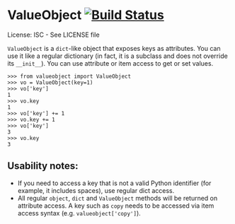 # ValueObject [![Build Status](https://travis-ci.org/rbu/valueobject.svg?branch=master)](https://travis-ci.org/rbu/valueobject)

License: ISC - See LICENSE file

`ValueObject` is a `dict`-like object that exposes keys as attributes.
You can use it like a regular dictionary (in fact, it is a subclass
and does not override its `__init__`). You can use attribute or item
access to get or set values.

    >>> from valueobject import ValueObject
    >>> vo = ValueObject(key=1)
    >>> vo['key']
    1
    >>> vo.key
    1
    >>> vo['key'] += 1
    >>> vo.key += 1
    >>> vo['key']
    3
    >>> vo.key
    3

## Usability notes:

 - If you need to access a key that is not a valid Python identifier
   (for example, it includes spaces), use regular dict access.
 - All regular `object`, `dict` and `ValueObject` methods will be
   returned on attribute access. A key such as `copy` needs to be
   accessed via item access syntax (e.g. `valueobject['copy']`).
